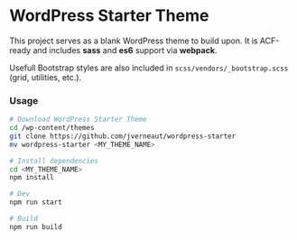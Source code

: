# WordPress Starter Theme

This project serves as a blank WordPress theme to build upon. It is ACF-ready and includes **sass** and **es6** support via **webpack**.

Usefull Bootstrap styles are also included in `scss/vendors/_bootstrap.scss` (grid, utilities, etc.).

### Usage

```sh
# Download WordPress Starter Theme
cd /wp-content/themes
git clone https://github.com/jverneaut/wordpress-starter
mv wordpress-starter <MY_THEME_NAME>

# Install dependencies
cd <MY_THEME_NAME>
npm install

# Dev
npm run start

# Build
npm run build
```
